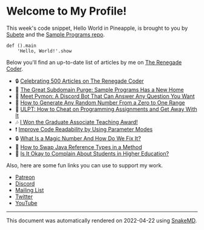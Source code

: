 # Welcome to My Profile!

This week's code snippet, Hello World in Pineapple, is brought to you by [Subete](https://subete.jeremygrifski.com/en/latest/) and the [Sample Programs repo](https://sampleprograms.io/).

```Pineapple
def ().main
    'Hello, World!'.show
```

Below you'll find an up-to-date list of articles by me on [The Renegade Coder](https://therenegadecoder.com).

- :lock: [Celebrating 500 Articles on The Renegade Coder](https://therenegadecoder.com/meta/celebrating-500-articles-on-the-renegade-coder/)
- :milky_way: [The Great Subdomain Purge: Sample Programs Has a New Home](https://therenegadecoder.com/meta/the-great-subdomain-purge-sample-programs-has-a-new-home/)
- :fu: [Meet Pymon: A Discord Bot That Can Answer Any Question You Want](https://therenegadecoder.com/teach/meet-pymon-a-discord-bot-that-can-answer-any-question-you-want/)
- :fu: [How to Generate Any Random Number From a Zero to One Range](https://therenegadecoder.com/code/how-to-generate-any-random-number-from-a-zero-to-one-range/)
- :seedling: [ULPT: How to Cheat on Programming Assignments and Get Away With It](https://therenegadecoder.com/teach/ulpt-how-to-cheat-on-programming-assignments-and-get-away-with-it/)
- :notes: [I Won the Graduate Associate Teaching Award!](https://therenegadecoder.com/teach/i-won-the-graduate-associate-teaching-award/)
- :exclamation: [Improve Code Readability by Using Parameter Modes](https://therenegadecoder.com/code/improve-code-readability-by-using-parameter-modes/)
- :lock: [What Is a Magic Number And How Do We Fix It?](https://therenegadecoder.com/code/what-is-a-magic-number-and-how-do-we-fix-it/)
- :dango: [How to Swap Java Reference Types in a Method](https://therenegadecoder.com/code/how-to-swap-java-reference-types-in-a-method/)
- :tea: [Is It Okay to Complain About Students in Higher Education?](https://therenegadecoder.com/teach/is-it-okay-to-complain-about-students-in-higher-education/)

Also, here are some fun links you can use to support my work.

- [Patreon](https://www.patreon.com/TheRenegadeCoder)
- [Discord](https://discord.gg/Jhmtj7Z)
- [Mailing List](https://therenegadecoder.com/about/newsletter)
- [Twitter](https://twitter.com/RenegadeCoder94)
- [YouTube](https://www.youtube.com/channel/UCpyoVwOqYRlSAEUPEn7P9hw)

---

This document was automatically rendered on 2022-04-22 using [SnakeMD](https://snakemd.therenegadecoder.com).
